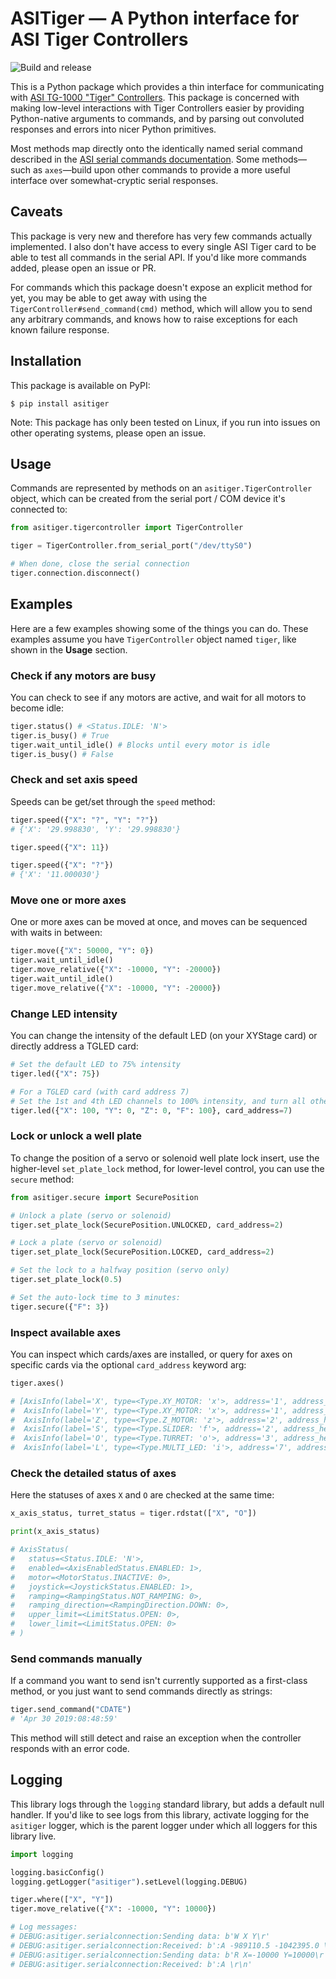 # ASITiger — A Python interface for ASI Tiger Controllers

![Build and release](https://github.com/System1Bio/asitiger/workflows/Build%20and%20release/badge.svg)

This is a Python package which provides a thin interface for communicating with [ASI TG-1000 "Tiger" Controllers](http://www.asiimaging.com/controllers/tiger-controller/). This package is concerned with making low-level interactions with Tiger Controllers easier by providing Python-native arguments to commands, and by parsing out convoluted responses and errors into nicer Python primitives.

Most methods map directly onto the identically named serial command described in the [ASI serial commands documentation](http://asiimaging.com/docs/products/tiger#serial_commands). Some methods—such as `axes`—build upon other commands to provide a more useful interface over somewhat-cryptic serial responses.

## Caveats

This package is very new and therefore has very few commands actually implemented. I also don't have access to every single ASI Tiger card to be able to test all commands in the serial API. If you'd like more commands added, please open an issue or PR.

For commands which this package doesn't expose an explicit method for yet, you may be able to get away with using the `TigerController#send_command(cmd)` method, which will allow you to send any arbitrary commands, and knows how to raise exceptions for each known failure response.

## Installation

This package is available on PyPI:

```shell
$ pip install asitiger
```

Note: This package has only been tested on Linux, if you run into issues on other operating systems, please open an issue.

## Usage

Commands are represented by methods on an `asitiger.TigerController` object, which can be created from the serial port / COM device it's connected to:

```python
from asitiger.tigercontroller import TigerController

tiger = TigerController.from_serial_port("/dev/ttyS0")

# When done, close the serial connection
tiger.connection.disconnect()
```

## Examples

Here are a few examples showing some of the things you can do. These examples assume you have `TigerController` object named `tiger`, like shown in the **Usage** section.

### Check if any motors are busy

You can check to see if any motors are active, and wait for all motors to become idle:

```python
tiger.status() # <Status.IDLE: 'N'>
tiger.is_busy() # True
tiger.wait_until_idle() # Blocks until every motor is idle
tiger.is_busy() # False
```

### Check and set axis speed

Speeds can be get/set through the `speed` method:

```python
tiger.speed({"X": "?", "Y": "?"})
# {'X': '29.998830', 'Y': '29.998830'}

tiger.speed({"X": 11})

tiger.speed({"X": "?"})
# {'X': '11.000030'}
```

### Move one or more axes

One or more axes can be moved at once, and moves can be sequenced with waits in between:

```python
tiger.move({"X": 50000, "Y": 0})
tiger.wait_until_idle()
tiger.move_relative({"X": -10000, "Y": -20000})
tiger.wait_until_idle()
tiger.move_relative({"X": -10000, "Y": -20000})
```

### Change LED intensity

You can change the intensity of the default LED (on your XYStage card) or directly address a TGLED card:

```python
# Set the default LED to 75% intensity
tiger.led({"X": 75})

# For a TGLED card (with card address 7)
# Set the 1st and 4th LED channels to 100% intensity, and turn all other channels off
tiger.led({"X": 100, "Y": 0, "Z": 0, "F": 100}, card_address=7)
```

### Lock or unlock a well plate

To change the position of a servo or solenoid well plate lock insert, use the higher-level `set_plate_lock` method, for lower-level control, you can use the `secure` method:

```python
from asitiger.secure import SecurePosition

# Unlock a plate (servo or solenoid)
tiger.set_plate_lock(SecurePosition.UNLOCKED, card_address=2)

# Lock a plate (servo or solenoid)
tiger.set_plate_lock(SecurePosition.LOCKED, card_address=2)

# Set the lock to a halfway position (servo only)
tiger.set_plate_lock(0.5)

# Set the auto-lock time to 3 minutes:
tiger.secure({"F": 3})
```

### Inspect available axes

You can inspect which cards/axes are installed, or query for axes on specific cards via the optional `card_address` keyword arg:

```python
tiger.axes()

# [AxisInfo(label='X', type=<Type.XY_MOTOR: 'x'>, address='1', address_hex='31'),
#  AxisInfo(label='Y', type=<Type.XY_MOTOR: 'x'>, address='1', address_hex='31'),
#  AxisInfo(label='Z', type=<Type.Z_MOTOR: 'z'>, address='2', address_hex='32'),
#  AxisInfo(label='S', type=<Type.SLIDER: 'f'>, address='2', address_hex='32'),
#  AxisInfo(label='O', type=<Type.TURRET: 'o'>, address='3', address_hex='33'),
#  AxisInfo(label='L', type=<Type.MULTI_LED: 'i'>, address='7', address_hex='37')]
```

### Check the detailed status of axes

Here the statuses of axes `X` and `O` are checked at the same time:

```python
x_axis_status, turret_status = tiger.rdstat(["X", "O"])

print(x_axis_status)

# AxisStatus(
#   status=<Status.IDLE: 'N'>,
#   enabled=<AxisEnabledStatus.ENABLED: 1>,
#   motor=<MotorStatus.INACTIVE: 0>,
#   joystick=<JoystickStatus.ENABLED: 1>,
#   ramping=<RampingStatus.NOT_RAMPING: 0>,
#   ramping_direction=<RampingDirection.DOWN: 0>,
#   upper_limit=<LimitStatus.OPEN: 0>,
#   lower_limit=<LimitStatus.OPEN: 0>
# )
```

### Send commands manually

If a command you want to send isn't currently supported as a first-class method, or you just want to send commands directly as strings:

```python
tiger.send_command("CDATE")
# 'Apr 30 2019:08:48:59'
```

This method will still detect and raise an exception when the controller responds with an error code.

## Logging

This library logs through the `logging` standard library, but adds a default null handler. If you'd like to see logs from this library, activate logging for the `asitiger` logger, which is the parent logger under which all loggers for this library live.

```python
import logging

logging.basicConfig()
logging.getLogger("asitiger").setLevel(logging.DEBUG)

tiger.where(["X", "Y"])
tiger.move_relative({"X": -10000, "Y": 10000})

# Log messages:
# DEBUG:asitiger.serialconnection:Sending data: b'W X Y\r'
# DEBUG:asitiger.serialconnection:Received: b':A -989110.5 -1042395.0 \r\n'
# DEBUG:asitiger.serialconnection:Sending data: b'R X=-10000 Y=10000\r'
# DEBUG:asitiger.serialconnection:Received: b':A \r\n'
```
